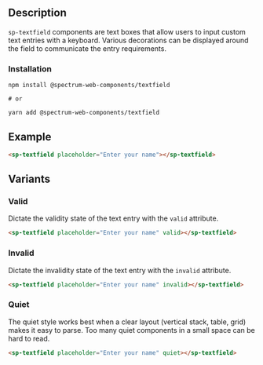 ## Description

`sp-textfield` components are text boxes that allow users to input custom text entries with a keyboard. Various decorations can be displayed around the field to communicate the entry requirements.

### Installation

```
npm install @spectrum-web-components/textfield

# or

yarn add @spectrum-web-components/textfield
```

## Example

```html
<sp-textfield placeholder="Enter your name"></sp-textfield>
```

## Variants

### Valid

Dictate the validity state of the text entry with the `valid` attribute.

```html
<sp-textfield placeholder="Enter your name" valid></sp-textfield>
```

### Invalid

Dictate the invalidity state of the text entry with the `invalid` attribute.

```html
<sp-textfield placeholder="Enter your name" invalid></sp-textfield>
```

### Quiet

The quiet style works best when a clear layout (vertical stack, table, grid) makes it easy to parse. Too many quiet components in a small space can be hard to read.

```html
<sp-textfield placeholder="Enter your name" quiet></sp-textfield>
```
